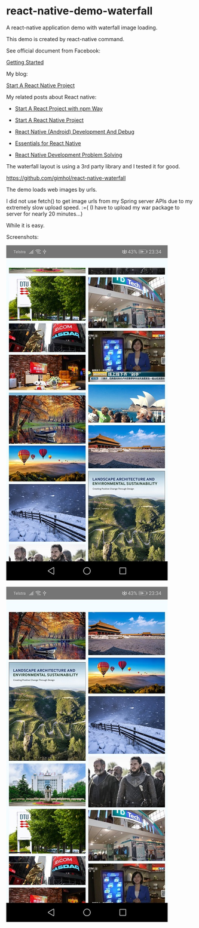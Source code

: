 # react-native-demo-waterfall
A react-native application demo with waterfall image loading.



This demo is created by react-native command.

See official document from Facebook: 

[Getting Started](<https://facebook.github.io/react-native/docs/getting-started.html>)

My blog:

[Start A React Native Project](<https://mikehongweibai.github.io/2019/05/08/Start-A-React-Native-Project/>)



My related posts about React native:

- [Start A React Project with npm Way](<https://mikehongweibai.github.io/2019/05/06/Start-A-React-Project-with-npm-Way/>)

- [Start A React Native Project](<https://mikehongweibai.github.io/2019/05/08/Start-A-React-Native-Project/>)
- [React Native (Android) Development And Debug](<https://mikehongweibai.github.io/2019/05/08/React-Native-Android-Development-And-Debug/>)
- [Essentials for React Native](<https://mikehongweibai.github.io/2019/05/09/Essentials-for-React-Native/>)
- [React Native Development Problem Solving](<https://mikehongweibai.github.io/2019/05/10/React-Native-Development-Problem-Solving/>)



The waterfall layout is using a 3rd party library and I tested it for good.

<https://github.com/gimhol/react-native-waterfall>



The demo loads web images by urls.

I did not use fetch() to get image urls from my Spring server APIs due to my extremely slow upload speed.  :=( (I have to upload my war package to server for nearly 20 minutes...)

While it is easy.



Screenshots:

![1](\screenshots\1.jpg)

![2](\screenshots\2.jpg)